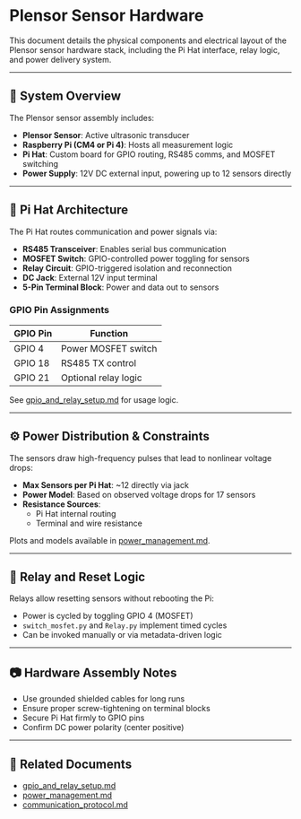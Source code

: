 # Plensor Sensor Hardware

This document details the physical components and electrical layout of the Plensor sensor hardware stack, including the Pi Hat interface, relay logic, and power delivery system.

---

## 🔌 System Overview

The Plensor sensor assembly includes:

- **Plensor Sensor**: Active ultrasonic transducer
- **Raspberry Pi (CM4 or Pi 4)**: Hosts all measurement logic
- **Pi Hat**: Custom board for GPIO routing, RS485 comms, and MOSFET switching
- **Power Supply**: 12V DC external input, powering up to 12 sensors directly

---

## 🔧 Pi Hat Architecture

The Pi Hat routes communication and power signals via:

- **RS485 Transceiver**: Enables serial bus communication
- **MOSFET Switch**: GPIO-controlled power toggling for sensors
- **Relay Circuit**: GPIO-triggered isolation and reconnection
- **DC Jack**: External 12V input terminal
- **5-Pin Terminal Block**: Power and data out to sensors

### GPIO Pin Assignments

| GPIO Pin | Function             |
|----------|----------------------|
| GPIO 4   | Power MOSFET switch  |
| GPIO 18  | RS485 TX control     |
| GPIO 21  | Optional relay logic |

See [gpio_and_relay_setup.md](gpio_and_relay_setup.md) for usage logic.

---

## ⚙️ Power Distribution & Constraints

The sensors draw high-frequency pulses that lead to nonlinear voltage drops:

- **Max Sensors per Pi Hat**: ~12 directly via jack
- **Power Model**: Based on observed voltage drops for 17 sensors
- **Resistance Sources**:
  - Pi Hat internal routing
  - Terminal and wire resistance

Plots and models available in [power_management.md](power_management.md).

---

## 🔁 Relay and Reset Logic

Relays allow resetting sensors without rebooting the Pi:

- Power is cycled by toggling GPIO 4 (MOSFET)
- `switch_mosfet.py` and `Relay.py` implement timed cycles
- Can be invoked manually or via metadata-driven logic

---

## 📷 Hardware Assembly Notes

- Use grounded shielded cables for long runs
- Ensure proper screw-tightening on terminal blocks
- Secure Pi Hat firmly to GPIO pins
- Confirm DC power polarity (center positive)

---

## 🔗 Related Documents

- [gpio_and_relay_setup.md](gpio_and_relay_setup.md)
- [power_management.md](power_management.md)
- [communication_protocol.md](communication_protocol.md)
